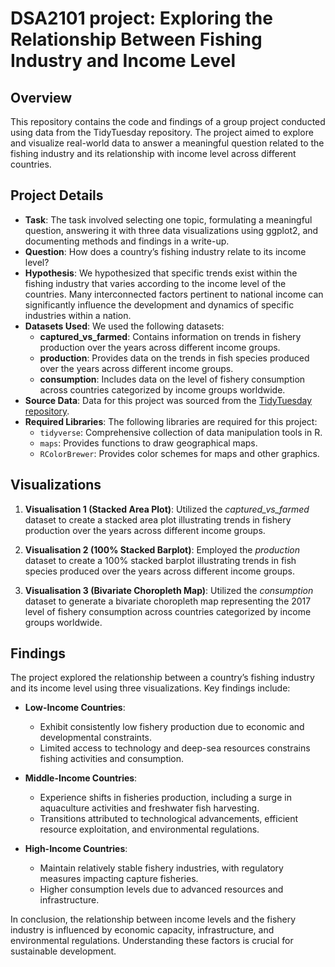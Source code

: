 # DSA2101 project: Exploring the Relationship Between Fishing Industry and Income Level

## Overview
This repository contains the code and findings of a group project conducted using data from the TidyTuesday repository. The project aimed to explore and visualize real-world data to answer a meaningful question related to the fishing industry and its relationship with income level across different countries.

## Project Details
- **Task**: The task involved selecting one topic, formulating a meaningful question, answering it with three data visualizations using ggplot2, and documenting methods and findings in a write-up.
- **Question**: How does a country’s fishing industry relate to its income level?
- **Hypothesis**: We hypothesized that specific trends exist within the fishing industry that varies according to the income level of the countries. Many interconnected factors pertinent to national income can significantly influence the development and dynamics of specific industries within a nation.
- **Datasets Used**: We used the following datasets:
  - **captured_vs_farmed**: Contains information on trends in fishery production over the years across different income groups.
  - **production**: Provides data on the trends in fish species produced over the years across different income groups.
  - **consumption**: Includes data on the level of fishery consumption across countries categorized by income groups worldwide.
- **Source Data**: Data for this project was sourced from the [TidyTuesday repository](https://github.com/rfordatascience/tidytuesday/blob/master/data/2021/2021-10-12/readme.md).
- **Required Libraries**: The following libraries are required for this project:
  - `tidyverse`: Comprehensive collection of data manipulation tools in R.
  - `maps`: Provides functions to draw geographical maps.
  - `RColorBrewer`: Provides color schemes for maps and other graphics.

## Visualizations
1. **Visualisation 1 (Stacked Area Plot)**: Utilized the *captured_vs_farmed* dataset to create a stacked area plot illustrating trends in fishery production over the years across different income groups.
   
2. **Visualisation 2 (100% Stacked Barplot)**: Employed the *production* dataset to create a 100% stacked barplot illustrating trends in fish species produced over the years across different income groups.
   
3. **Visualisation 3 (Bivariate Choropleth Map)**: Utilized the *consumption* dataset to generate a bivariate choropleth map representing the 2017 level of fishery consumption across countries categorized by income groups worldwide.

## Findings

The project explored the relationship between a country’s fishing industry and its income level using three visualizations. Key findings include:

- **Low-Income Countries**:
  - Exhibit consistently low fishery production due to economic and developmental constraints.
  - Limited access to technology and deep-sea resources constrains fishing activities and consumption.

- **Middle-Income Countries**:
  - Experience shifts in fisheries production, including a surge in aquaculture activities and freshwater fish harvesting.
  - Transitions attributed to technological advancements, efficient resource exploitation, and environmental regulations.

- **High-Income Countries**:
  - Maintain relatively stable fishery industries, with regulatory measures impacting capture fisheries.
  - Higher consumption levels due to advanced resources and infrastructure.

In conclusion, the relationship between income levels and the fishery industry is influenced by economic capacity, infrastructure, and environmental regulations. Understanding these factors is crucial for sustainable development.

